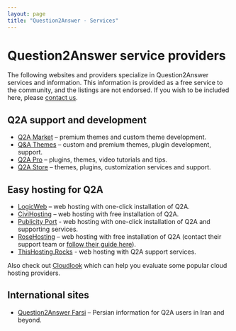 ```yaml
---
layout: page
title: "Question2Answer - Services"
---
```


# Question2Answer service providers

The following websites and providers specialize in Question2Answer services and information. This information is provided as a free service to the community, and the listings are not endorsed. If you wish to be included here, please [contact us](http://www.question2answer.org/feedback.php).

## Q2A support and development

*   [Q2A Market](http://www.q2amarket.com/) – premium themes and custom theme development.
*   [Q&A Themes](http://QA-Themes.com/) – custom and premium themes, plugin development, support.
*   [Q2A Pro](http://www.q2apro.com) – plugins, themes, video tutorials and tips.
*   [Q2A Store](http://q2astore.com/) – themes, plugins, customization services and support.

## Easy hosting for Q2A

*   [LogicWeb](http://www.logicweb.com/question2answer-hosting/) – web hosting with one-click installation of Q2A.
*   [CiviHosting](http://civihosting.com/question2answer-hosting) – web hosting with free installation of Q2A.
*   [Publicity Port](https://publicityport.com/host-question-answer-site-easily-publicity-port) - web hosting with one-click installation of Q2A and supporting services.
*   [RoseHosting](https://www.rosehosting.com) – web hosting with free installation of Q2A (contact their support team or [follow their guide here](https://www.rosehosting.com/blog/install-question2answer-on-an-ubuntu-14-04-vps/)).
*   [ThisHosting.Rocks](https://www.thishosting.rocks/support/q2a/) - web hosting with Q2A support services.

Also check out [Cloudlook](http://www.cloudlook.com/) which can help you evaluate some popular cloud hosting providers.

## International sites

*   [Question2Answer Farsi](http://question2answer-farsi.com/) – Persian information for Q2A users in Iran and beyond.
